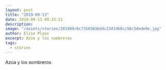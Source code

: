 ```yaml
---
layout: post
title: "2019-09-13"
date: 2019-09-13 09:33:21
description: 
image: "/assets/stories/201909/6c73565036ddc2341d60cc50c5dede9e.jpg"
author: Elise Plain
excerpt: Azúa y los sombreros
tags: 
  - stories
---
```


Azúa y los sombreros
<p></p>
